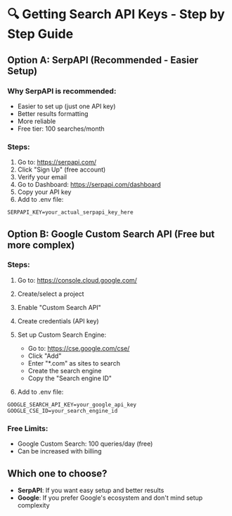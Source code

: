 # 🔍 Getting Search API Keys - Step by Step Guide

## Option A: SerpAPI (Recommended - Easier Setup)

### Why SerpAPI is recommended:
- Easier to set up (just one API key)
- Better results formatting
- More reliable
- Free tier: 100 searches/month

### Steps:
1. Go to: https://serpapi.com/
2. Click "Sign Up" (free account)
3. Verify your email
4. Go to Dashboard: https://serpapi.com/dashboard
5. Copy your API key
6. Add to .env file:
```
SERPAPI_KEY=your_actual_serpapi_key_here
```

## Option B: Google Custom Search API (Free but more complex)

### Steps:
1. Go to: https://console.cloud.google.com/
2. Create/select a project
3. Enable "Custom Search API"
4. Create credentials (API key)
5. Set up Custom Search Engine:
   - Go to: https://cse.google.com/cse/
   - Click "Add"
   - Enter "*.com" as sites to search
   - Create the search engine
   - Copy the "Search engine ID"

6. Add to .env file:
```
GOOGLE_SEARCH_API_KEY=your_google_api_key
GOOGLE_CSE_ID=your_search_engine_id
```

### Free Limits:
- Google Custom Search: 100 queries/day (free)
- Can be increased with billing

## Which one to choose?
- **SerpAPI**: If you want easy setup and better results
- **Google**: If you prefer Google's ecosystem and don't mind setup complexity
